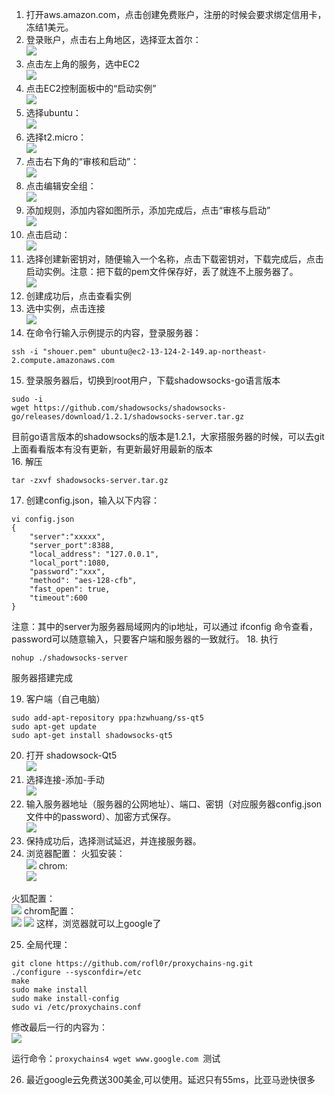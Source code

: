 1. 打开aws.amazon.com，点击创建免费账户，注册的时候会要求绑定信用卡，冻结1美元。
2. 登录账户，点击右上角地区，选择亚太首尔：<br>
![](1.png)
3. 点击左上角的服务，选中EC2<br>
![](2.png)
4. 点击EC2控制面板中的“启动实例”<br>
![](3.png)
5. 选择ubuntu：<br>
![](4.png)
6. 选择t2.micro：<br>
![](5.png)
7. 点击右下角的“审核和启动”：<br>
![](6.png)
8. 点击编辑安全组：<br>
![](7.png)
9. 添加规则，添加内容如图所示，添加完成后，点击“审核与启动”<br>
![](8.png)
10. 点击启动：<br>
![](9.png)
11. 选择创建新密钥对，随便输入一个名称，点击下载密钥对，下载完成后，点击启动实例。注意：把下载的pem文件保存好，丢了就连不上服务器了。<br>
![](10.png)
12. 创建成功后，点击查看实例<br>
13. 选中实例，点击连接<br>
![](11.png)
14. 在命令行输入示例提示的内容，登录服务器：<br>
```
ssh -i "shouer.pem" ubuntu@ec2-13-124-2-149.ap-northeast-2.compute.amazonaws.com
```
15. 登录服务器后，切换到root用户，下载shadowsocks-go语言版本
```
sudo -i
wget https://github.com/shadowsocks/shadowsocks-go/releases/download/1.2.1/shadowsocks-server.tar.gz
```
目前go语言版本的shadowsocks的版本是1.2.1，大家搭服务器的时候，可以去git上面看看版本有没有更新，有更新最好用最新的版本<br>
16. 解压
```
tar -zxvf shadowsocks-server.tar.gz
```
17. 创建config.json，输入以下内容：
```
vi config.json
{
    "server":"xxxxx",
    "server_port":8388,
    "local_address": "127.0.0.1",
    "local_port":1080,
    "password":"xxx",
    "method": "aes-128-cfb",
    "fast_open": true,
    "timeout":600
}
```
注意：其中的server为服务器局域网内的ip地址，可以通过 ifconfig 命令查看，password可以随意输入，只要客户端和服务器的一致就行。
18. 执行
```
nohup ./shadowsocks-server
```
服务器搭建完成

19. 客户端（自己电脑）
```
sudo add-apt-repository ppa:hzwhuang/ss-qt5
sudo apt-get update
sudo apt-get install shadowsocks-qt5
```
20. 打开 shadowsock-Qt5<br>
![](12.png)
21. 选择连接-添加-手动<br>
![](13.png)
22. 输入服务器地址（服务器的公网地址）、端口、密钥（对应服务器config.json文件中的password）、加密方式保存。<br>
![](14.png)
23. 保持成功后，选择测试延迟，并连接服务器。
24. 浏览器配置：
火狐安装：<br>
![](15.png)
chrom:<br>
![](16.png)

火狐配置：<br>
![](17.png)
chrom配置：<br>
![](18.png)
![](19.png)
这样，浏览器就可以上google了

25. 全局代理：
```
git clone https://github.com/rofl0r/proxychains-ng.git
./configure --sysconfdir=/etc
make
sudo make install
sudo make install-config
sudo vi /etc/proxychains.conf
```
修改最后一行的内容为：<br>
![](20.png)

运行命令：`proxychains4 wget www.google.com `测试

26. 最近google云免费送300美金,可以使用。延迟只有55ms，比亚马逊快很多
